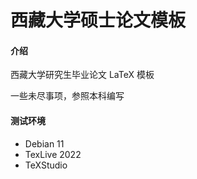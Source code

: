 #  西藏大学硕士论文模板

#### 介绍
西藏大学研究生毕业论文 LaTeX 模板

一些未尽事项，参照本科编写



#### 测试环境

- Debian 11
- TexLive 2022
- TeXStudio
